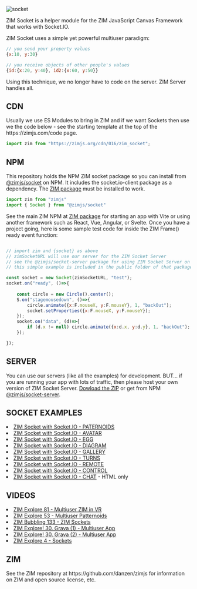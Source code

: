 
![socket](https://github.com/danzen/zim-socket/assets/380281/5c63b38d-97e0-495b-bc0a-71c9508859a3)

<p>ZIM Socket is a helper module for the ZIM JavaScript Canvas Framework that works with Socket.IO.</p>

<p>ZIM Socket uses a simple yet powerful multiuser paradigm:
  
```JavaScript
// you send your property values
{x:10, y:30}
```
```JavaScript
// you receive objects of other people's values
{id:{x:20, y:40}, id2:{x:60, y:50}}
```

Using this technique, we no longer have to code on the server. ZIM Server handles all.</p>

<h2>CDN</h2>
<p>Usually we use ES Modules to bring in ZIM and if we want Sockets then use we the code below - see the starting template at the top of the https://zimjs.com/code page.
</p>

```JavaScript
import zim from "https://zimjs.org/cdn/016/zim_socket";
```

<h2>NPM</h2>
<p>This repository holds the NPM ZIM socket package so you can install from <a href=https://www.npmjs.com/package/@zimjs/socket target=node>@zimjs/socket</a> on NPM.  It includes the socket.io-client package as a dependency.  The <a href=https://www.npmjs.com/package/zimjs target=node>ZIM&nbsp;package</a> must be installed to work.</p>

```JavaScript
import zim from "zimjs"
import { Socket } from "@zimjs/socket"
```
See the main ZIM NPM at <a href=https://www.npmjs.com/package/zimjs target=node>ZIM&nbsp;package</a> for starting an app with Vite or using another framework such as React, Vue, Angular, or Svelte.  Once you have a project going, here is some sample test code for inside the ZIM Frame() ready event function:

```JavaScript

// import zim and {socket} as above
// zimSocketURL will use our server for the ZIM Socket Server
// see the @zimjs/socket-server package for using ZIM Socket Server on your own server
// this simple example is included in the public folder of that package

const socket = new Socket(zimSocketURL, "test");
socket.on("ready", ()=>{
    
    const circle = new Circle().center();
    S.on("stagemousedown", ()=>{
        circle.animate({x:F.mouseX, y:F.mouseY}, 1, "backOut");
        socket.setProperties({x:F.mouseX, y:F.mouseY});
    });
    socket.on("data", (d)=>{
        if (d.x != null) circle.animate({x:d.x, y:d.y}, 1, "backOut");
    });        

});   
```

<h2>SERVER</h2>
You can use our servers (like all the examples) for development.  BUT... if you are running your app with lots of traffic, then please host your own version of ZIM Socket Server.  
<a href=https://zimjs.com/socket/server.zip>Dowload&nbsp;the&nbsp;ZIP</a> or get from NPM <a href=https://www.npmjs.com/package/@zimjs/socket-server target=bb>@zimjs/socket-server</a>.

<h2>SOCKET EXAMPLES</h2>
<li><a href=https://zimjs.com/patternoids/ target="b">ZIM Socket with Socket.IO - PATERNOIDS</a></li>
<li><a href=https://zimjs.com/avatar.html target="b">ZIM Socket with Socket.IO - AVATAR</a></li>
<li><a href=https://zimjs.com/egg.html target="b3">ZIM Socket with Socket.IO - EGG</a></li>
<li><a href=https://creativityframework.com/exercise01m.html target="b4">ZIM Socket with Socket.IO - DIAGRAM</a></li>
<li><a href=https://zimjs.com/cat/gallery.html target="b5">ZIM Socket with Socket.IO - GALLERY</a></li>
<li><a href=https://zimjs.com/socket/turns.html target="b5">ZIM Socket with Socket.IO - TURNS</a></li>
<li><a href=https://zimjs.com/remote.html target="b5">ZIM Socket with Socket.IO - REMOTE</a></li>
<li><a href=https://zimjs.com/control.html target="b">ZIM Socket with Socket.IO - CONTROL</a></li>
<li><a href=https://zimjs.com/chat.html target="b2">ZIM Socket with Socket.IO - CHAT</a> - HTML only</li>

<h2>VIDEOS</h2>
<li><a href=https://www.youtube.com/watch?v=fTshMvjsQm8 target="fm2">ZIM Explore 81 - Multiuser ZIM in VR</a></li>
<li><a href=https://www.youtube.com/watch?v=pijWLe2bm3c target="fm3">ZIM Explore 53 - Multiuser Patternoids</a></li>
<li><a href=https://www.youtube.com/watch?v=WJAyHITQsds target="fm">ZIM Bubbling 133 - ZIM Sockets</a></li>
<li><a href=https://www.youtube.com/watch?v=UREtBacpyJw target="fm">ZIM Explore! 30. Grava (1) - Multiuser App</a></li>
<li><a href=https://www.youtube.com/watch?v=2hdXR8u34Wo target="fm">ZIM Explore! 30. Grava (2) - Multiuser App</a></li>
<li><a href=https://www.youtube.com/watch?v=fTshMvjsQm8 target="fm2">ZIM Explore 4 - Sockets</a></li>

<h2>ZIM</h2>
<p>See the ZIM repository at https://github.com/danzen/zimjs for information on ZIM and open source license, etc.</p>



